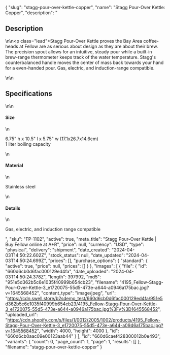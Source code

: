 {
  "slug": "stagg-pour-over-kettle-copper",
  "name": "Stagg Pour-Over Kettle: Copper",
  "description": "<h2>Description</h2>\n<!-- split -->\n<p class=\"lead\">Stagg Pour-Over Kettle proves the Bay Area coffee-heads at Fellow are as serious about design as they are about their brew. The precision spout allows for an intuitive, steady pour while a built-in brew-range thermometer keeps track of the water temperature. Stagg's counterbalanced handle moves the center of mass back towards your hand for a even-handed pour. Gas, electric, and induction-range compatible.</p>\n<!-- split -->\n<h2>Specifications</h2>\n<!-- split -->\n<h4>Size</h4>\n<p>6.75\" h x 10.5\" l x 5.75\" w (17.1x26.7x14.6cm) <br>1 liter boiling capacity</p>\n<h4>Material</h4>\n<p>Stainless steel</p>\n<h4>Details</h4>\n<p>Gas, electric, and induction range compatible</p>",
  "sku": "FP-1102",
  "active": true,
  "meta_title": "Stagg Pour-Over Kettle | Buy Fellow online at A+R",
  "price": null,
  "currency": "USD",
  "type": "physical",
  "delivery": "shipment",
  "date_created": "2024-04-03T14:50:22.602Z",
  "stock_status": null,
  "date_updated": "2024-04-03T14:50:24.699Z",
  "prices": [],
  "purchase_options": {
    "standard": {
      "active": true,
      "price": null,
      "prices": []
    }
  },
  "images": [
    {
      "file": {
        "id": "660d6cb0d6fac000129ed4fa",
        "date_uploaded": "2024-04-03T14:50:24.378Z",
        "length": 397992,
        "md5": "951e5d362b5c6e1035f40999b654cb23",
        "filename": "4195_Fellow-Stagg-Pour-Over-Kettle-3_e1720075-55d5-473e-a644-a0946a175bac.jpg?v=1645568452",
        "content_type": "image/jpeg",
        "url": "https://cdn.swell.store/b2sdemo_test/660d6cb0d6fac000129ed4fa/951e5d362b5c6e1035f40999b654cb23/4195_Fellow-Stagg-Pour-Over-Kettle-3_e1720075-55d5-473e-a644-a0946a175bac.jpg%3Fv%3D1645568452",
        "uploaded_url": "https://cdn.shopify.com/s/files/1/0012/2005/1002/products/4195_Fellow-Stagg-Pour-Over-Kettle-3_e1720075-55d5-473e-a644-a0946a175bac.jpg?v=1645568452",
        "width": 4000,
        "height": 4000
      },
      "id": "660d6cb0aac09e00123aab44"
    }
  ],
  "id": "660d6caef428300012b0e493",
  "variants": {
    "count": 0,
    "page_count": 1,
    "page": 1,
    "results": []
  },
  "filename": "stagg-pour-over-kettle-copper"
}